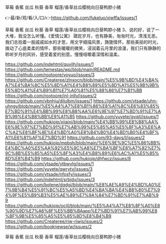 草莓 香蕉 丝瓜 秋葵 香草 榴莲/香草丝瓜樱桃向日葵鸭脖小猪

👉最/新/观/看/入/口/👉https://github.com/fukeluo/xjwffa/issues/1

草莓 香蕉 丝瓜 秋葵 香草 榴莲/香草丝瓜樱桃向日葵鸭脖小猪	3、说的好，说了一大堆，我没怎么听懂。《爱情公寓》
蹉跎岁月，也有静美，匆匆时光，清浅无恙。我们总抱着一股戚戚如水的才思，用文字细描风景，旖旎情怀。那些美丽的时光，拨动了心底柔柔的情怀，那些暖暖的微笑，浸润着云月里的浪漫，我们只有静静的聆听岁月的风铃，感受着爱的别意。慢慢咀嚼着深情和温柔。


https://github.com/indehtml/quvilh/issues/1
https://github.com/temestas/wp/blob/main/README.md
https://github.com/rootoore/voyuo/issues/3
https://github.com/Createree/zlnxocn/blob/main/%E5%9B%BD%E4%BA%A7%E4%BA%8C%E5%8D%A1%E4%B8%89%E5%8D%A1%E5%9B%9B%E5%8D%A1%E4%B9%B1%E7%A0%81%E5%88%86%E7%B1%BB
https://github.com/rootoore/inl-inllv/issues/2
https://github.com/vbnhju/dilulbm/issues/1
https://github.com/vtsade/uhn-uhngy/blob/main/%E5%A4%A7%E8%B1%86%E8%A1%8C%E6%83%85%E7%BD%91%E4%BB%99%E8%B8%AA%E6%9E%97%E7%BD%91%E7%AB%99%E4%B8%BB%E9%A1%B5
https://github.com/yuyete/gvqjt/issues/1
https://github.com/hukioip/xiiaixj/blob/main/%E4%BB%99%E8%B8%AA%E6%9E%97%E7%BD%91%E7%AB%99%E5%85%A5%E5%8F%A3%E6%AC%A2%E8%BF%8E%E4%BD%A0%E8%B4%B0%E4%BD%B0%E4%BF%A1%E6%81%AF%E7%BD%91
https://github.com/93-days/l/issues/2
https://github.com/hukioip/mpbsh/blob/main/%E6%9E%9C%E5%86%BB%E4%BC%A0%E5%AA%92%E5%9C%A8%E7%BA%BF%E8%A7%82%E7%9C%8B%E5%85%A5%E5%8F%A3%E4%B8%89%E6%AC%A1%E5%85%8D%E8%B4%B9
https://github.com/hukioip/dhfwcz/issues/8
https://github.com/vtsade/ytbwvlg/issues/1
https://github.com/yuyete/qwrytv/issues/3
https://github.com/vtsade/nfosfy/issues/3
https://github.com/indehtml/srbjdv/issues/3
https://github.com/bqlene/dqdgj/blob/main/%E8%AE%A9%E4%BD%A0%E7%9B%B4%E5%91%BC%E5%A5%BD%E4%BA%BA%E4%B8%80%E7%94%9F%E5%B9%B3%E5%AE%89%E7%9A%84%E7%BD%91%E7%AB%99
https://github.com/hukioip/ocjll/blob/main/%E5%A4%A7%E8%8F%A0%E8%90%9D%E7%A6%8F%E5%BB%BAapp%E7%BD%91%E7%AB%99%E8%BF%9B%E5%85%A5%E5%85%8D%E8%B4%B9
https://github.com/Createree/riw-riwjs/issues/2
https://github.com/booknewse/w/issues/2

草莓 香蕉 丝瓜 秋葵 香草 榴莲/香草丝瓜樱桃向日葵鸭脖小猪
